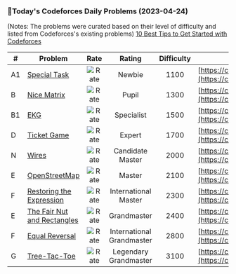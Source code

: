 ### 🌟Today's Codeforces Daily Problems (2023-04-24)
(Notes: The problems were curated based on their level of difficulty and listed from Codeforces's existing problems)
[10 Best Tips to Get Started with Codeforces](https://github.com/ika9810/Codeforces-Daily-Problems/blob/main/10%20Best%20Tips%20to%20Get%20Started%20with%20Codeforces.md)

| # | Problem | Rate| Rating | Difficulty | Contest |
|---| ----- | :--------: | :----------: | :----------: | ---------- |
|A1|[Special Task](https://codeforces.com/contest/316/problem/A1)|![Rate](https://img.shields.io/badge/Newbie-1100-lightgrey)|Newbie|1100|[https://codeforces.com/contest/316](https://codeforces.com/contest/316)|
|B|[Nice Matrix](https://codeforces.com/contest/1422/problem/B)|![Rate](https://img.shields.io/badge/Pupil-1300-brightgreen)|Pupil|1300|[https://codeforces.com/contest/1422](https://codeforces.com/contest/1422)|
|B1|[EKG](https://codeforces.com/contest/316/problem/B1)|![Rate](https://img.shields.io/badge/Specialist-1500-9cf)|Specialist|1500|[https://codeforces.com/contest/316](https://codeforces.com/contest/316)|
|D|[Ticket Game](https://codeforces.com/contest/1215/problem/D)|![Rate](https://img.shields.io/badge/Expert-1700-blue)|Expert|1700|[https://codeforces.com/contest/1215](https://codeforces.com/contest/1215)|
|N|[Wires](https://codeforces.com/contest/1250/problem/N)|![Rate](https://img.shields.io/badge/Candidate%20Master-2000-blueviolet)|Candidate Master|2000|[https://codeforces.com/contest/1250](https://codeforces.com/contest/1250)|
|E|[OpenStreetMap](https://codeforces.com/contest/1195/problem/E)|![Rate](https://img.shields.io/badge/Master-2100-orange)|Master|2100|[https://codeforces.com/contest/1195](https://codeforces.com/contest/1195)|
|F|[Restoring the Expression](https://codeforces.com/contest/898/problem/F)|![Rate](https://img.shields.io/badge/International%20Master-2300-orange)|International Master|2300|[https://codeforces.com/contest/898](https://codeforces.com/contest/898)|
|E|[The Fair Nut and Rectangles](https://codeforces.com/contest/1083/problem/E)|![Rate](https://img.shields.io/badge/Grandmaster-2400-red)|Grandmaster|2400|[https://codeforces.com/contest/1083](https://codeforces.com/contest/1083)|
|F|[Equal Reversal](https://codeforces.com/contest/1698/problem/F)|![Rate](https://img.shields.io/badge/International%20Grandmaster-2800-red)|International Grandmaster|2800|[https://codeforces.com/contest/1698](https://codeforces.com/contest/1698)|
|G|[Tree-Tac-Toe ](https://codeforces.com/contest/1110/problem/G)|![Rate](https://img.shields.io/badge/Legendary%20Grandmaster-3100-red)|Legendary Grandmaster|3100|[https://codeforces.com/contest/1110](https://codeforces.com/contest/1110)|
